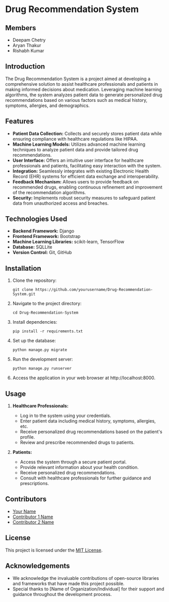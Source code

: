 # Drug Recommendation System

## Members

- Deepam Chetry
- Aryan Thakur
- Rishabh Kumar

## Introduction
The Drug Recommendation System is a project aimed at developing a comprehensive solution to assist healthcare professionals and patients in making informed decisions about medication. Leveraging machine learning algorithms, the system analyzes patient data to generate personalized drug recommendations based on various factors such as medical history, symptoms, allergies, and demographics.

## Features
- **Patient Data Collection:** Collects and securely stores patient data while ensuring compliance with healthcare regulations like HIPAA.
- **Machine Learning Models:** Utilizes advanced machine learning techniques to analyze patient data and provide tailored drug recommendations.
- **User Interface:** Offers an intuitive user interface for healthcare professionals and patients, facilitating easy interaction with the system.
- **Integration:** Seamlessly integrates with existing Electronic Health Record (EHR) systems for efficient data exchange and interoperability.
- **Feedback Mechanism:** Allows users to provide feedback on recommended drugs, enabling continuous refinement and improvement of the recommendation algorithms.
- **Security:** Implements robust security measures to safeguard patient data from unauthorized access and breaches.

## Technologies Used
- **Backend Framework:** Django
- **Frontend Framework:** Bootstrap
- **Machine Learning Libraries:** scikit-learn, TensorFlow
- **Database:** SQLLite
- **Version Control:** Git, GitHub

## Installation
1. Clone the repository:
    ```
    git clone https://github.com/yourusername/Drug-Recommendation-System.git
    ```
2. Navigate to the project directory:
    ```
    cd Drug-Recommendation-System
    ```
3. Install dependencies:
    ```
    pip install -r requirements.txt
    ```
4. Set up the database:
    ```
    python manage.py migrate
    ```
5. Run the development server:
    ```
    python manage.py runserver
    ```
6. Access the application in your web browser at http://localhost:8000.

## Usage
1. **Healthcare Professionals:**
    - Log in to the system using your credentials.
    - Enter patient data including medical history, symptoms, allergies, etc.
    - Receive personalized drug recommendations based on the patient's profile.
    - Review and prescribe recommended drugs to patients.

2. **Patients:**
    - Access the system through a secure patient portal.
    - Provide relevant information about your health condition.
    - Receive personalized drug recommendations.
    - Consult with healthcare professionals for further guidance and prescriptions.

## Contributors
- [Your Name](https://github.com/yourusername)
- [Contributor 1 Name](https://github.com/contributor1username)
- [Contributor 2 Name](https://github.com/contributor2username)

## License
This project is licensed under the [MIT License](LICENSE).

## Acknowledgements
- We acknowledge the invaluable contributions of open-source libraries and frameworks that have made this project possible.
- Special thanks to [Name of Organization/Individual] for their support and guidance throughout the development process.
